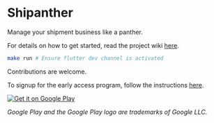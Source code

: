 # Shipanther

Manage your shipment business like a panther.

For details on how to get started, read the project wiki [here](https://github.com/bigpanther/shipanther/wiki).

```bash
make run # Ensure flutter dev channel is activated
```

Contributions are welcome.

To signup for the early access program, follow the instructions [here](https://github.com/bigpanther/shipanther/wiki/Mobile-devices-beta-program-enrollment).

[![Get it on Google Play](https://play.google.com/intl/en_us/badges/static/images/badges/en_badge_web_generic.png)](https://play.google.com/store/apps/details?id=ca.bigpanther.shipanthertest&pcampaignid=pcampaignidMKT-Other-global-all-co-prtnr-py-PartBadge-Mar2515-1) 


*Google Play and the Google Play logo are trademarks of Google LLC.*
